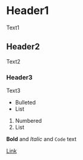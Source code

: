 # Header1

Text1

## Header2

Text2

### Header3

Text3

- Bulleted
- List

1. Numbered
2. List

**Bold** and _Italic_ and `Code` text

[Link](https://github.com/mdnghtdv/mdnghtdv.github.io)
